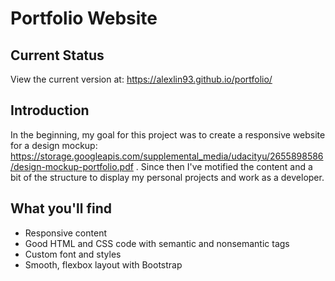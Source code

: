 # Portfolio Website #

## Current Status ##
View the current version at: https://alexlin93.github.io/portfolio/

## Introduction ##
In the beginning, my goal for this project was to create a responsive website for a design mockup: https://storage.googleapis.com/supplemental_media/udacityu/2655898586/design-mockup-portfolio.pdf . Since then I've motified the content and a bit of the structure to display my personal projects and work as a developer.

## What you'll find ##
* Responsive content
* Good HTML and CSS code with semantic and nonsemantic tags
* Custom font and styles
* Smooth, flexbox layout with Bootstrap
